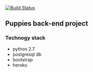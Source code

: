 [![Build Status](https://travis-ci.org/jreiher2003/Puppy-Adoption.svg?branch=master)](https://travis-ci.org/jreiher2003/Puppy-Adoption)

## Puppies back-end project

### Technogy stack 

* python 2.7
* postgresql db 
* bootstrap 
* heroku 